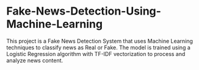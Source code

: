 # Fake-News-Detection-Using-Machine-Learning
This project is a Fake News Detection System that uses Machine Learning techniques to classify news as Real or Fake. The model is trained using a Logistic Regression algorithm with TF-IDF vectorization to process and analyze news content.

